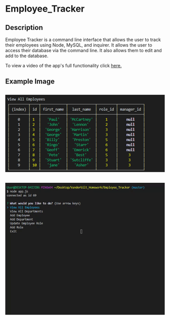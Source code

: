 # Employee_Tracker

## Description

Employee Tracker is a command line interface that allows the user to track their employees using Node, MySQL, and inquirer. It allows the user to access their database via the command line. It also allows them to edit and add to the database.

To view a video of the app's full functionality click [here.](https://www.youtube.com/watch?v=MDLIORrwH6c&feature=youtu.be)

## Example Image

## ![](Assets/employee_tracker.png)

## ![](Assets/employee_tracker.gif)
